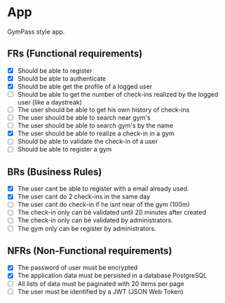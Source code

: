 # App

GymPass style app.

## FRs (Functional requirements)

- [x] Should be able to register
- [x] Should be able to authenticate
- [x] Should be able get the profile of a logged user
- [ ] Should be able to get the number of check-ins realized by the logged user (like a daystreak)
- [ ] The user should be able to get his own history of check-ins
- [ ] The user should be able to search near gym's
- [ ] The user should be able to search gym's by the name
- [x] The user should be able to realize a check-in in a gym
- [ ] Should be able to validate the check-in of a user
- [ ] Should be able to register a gym

## BRs (Business Rules)

- [x] The user cant be able to register with a email already used.
- [x] The user cant do 2 check-ins in the same day
- [ ] The user cant do check-in if he isnt near of the gym (100m)
- [ ] The check-in only can be validated until 20 minutes after created
- [ ] The check-in only can be validated by administrators.
- [ ] The gym only can be register by administrators.

## NFRs (Non-Functional requirements)

- [x] The password of user must be encrypted
- [x] The application data must be persisted in a database PostgreSQL
- [ ] All lists of data must be paginated with 20 items per page
- [ ] The user must be identified by a JWT (JSON Web Token)
